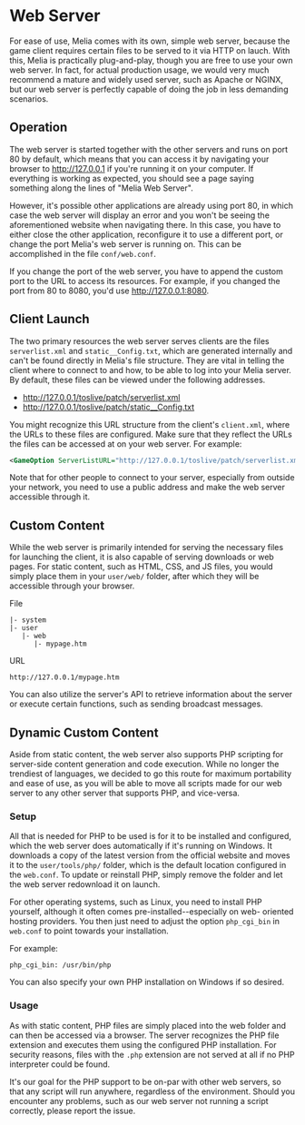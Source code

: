 Web Server
=============================================================================

For ease of use, Melia comes with its own, simple web server, because the
game client requires certain files to be served to it via HTTP on lauch.
With this, Melia is practically plug-and-play, though you are free to
use your own web server. In fact, for actual production usage, we would
very much recommend a mature and widely used server, such as Apache or
NGINX, but our web server is perfectly capable of doing the job in less
demanding scenarios.


Operation
-----------------------------------------------------------------------------

The web server is started together with the other servers and runs on
port 80 by default, which means that you can access it by navigating
your browser to http://127.0.0.1 if you're running it on your computer.
If everything is working as expected, you should see a page saying
something along the lines of "Melia Web Server".

However, it's possible other applications are already using port 80,
in which case the web server will display an error and you won't be
seeing the aforementioned website when navigating there. In this case,
you have to either close the other application, reconfigure it to use
a different port, or change the port Melia's web server is running on.
This can be accomplished in the file `conf/web.conf`.

If you change the port of the web server, you have to append the custom
port to the URL to access its resources. For example, if you changed the
port from 80 to 8080, you'd use http://127.0.0.1:8080.


Client Launch
-----------------------------------------------------------------------------

The two primary resources the web server serves clients are the files
`serverlist.xml` and `static__Config.txt`, which are generated internally
and can't be found directly in Melia's file structure. They are vital in
telling the client where to connect to and how, to be able to log into
your Melia server. By default, these files can be viewed under the following
addresses.

- http://127.0.0.1/toslive/patch/serverlist.xml
- http://127.0.0.1/toslive/patch/static__Config.txt

You might recognize this URL structure from the client's `client.xml`,
where the URLs to these files are configured. Make sure that they reflect
the URLs the files can be accessed at on your web server. For example:

```xml
<GameOption ServerListURL="http://127.0.0.1/toslive/patch/serverlist.xml" StaticConfigURL="http://127.0.0.1/toslive/patch/"
```

Note that for other people to connect to your server, especially from
outside your network, you need to use a public address and make the
web server accessible through it.


Custom Content
-----------------------------------------------------------------------------

While the web server is primarily intended for serving the necessary files
for launching the client, it is also capable of serving downloads or web
pages. For static content, such as HTML, CSS, and JS files, you would
simply place them in your `user/web/` folder, after which they will be
accessible through your browser.

File
```text
|- system
|- user
   |- web
      |- mypage.htm
```

URL
```text
http://127.0.0.1/mypage.htm
```

You can also utilize the server's API to retrieve information about the
server or execute certain functions, such as sending broadcast messages.


Dynamic Custom Content
-----------------------------------------------------------------------------

Aside from static content, the web server also supports PHP scripting
for server-side content generation and code execution. While no longer
the trendiest of languages, we decided to go this route for maximum
portability and ease of use, as you will be able to move all scripts
made for our web server to any other server that supports PHP, and
vice-versa.

### Setup

All that is needed for PHP to be used is for it to be installed and
configured, which the web server does automatically if it's running
on Windows. It downloads a copy of the latest version from the official
website and moves it to the `user/tools/php/` folder, which is the
default location configured in the `web.conf`. To update or reinstall
PHP, simply remove the folder and let the web server redownload it
on launch.

For other operating systems, such as Linux, you need to install PHP
yourself, although it often comes pre-installed--especially on web-
oriented hosting providers. You then just need to adjust the option
`php_cgi_bin` in `web.conf` to point towards your installation.

For example:
```text
php_cgi_bin: /usr/bin/php
```

You can also specify your own PHP installation on Windows if so
desired.

### Usage

As with static content, PHP files are simply placed into the web
folder and can then be accessed via a browser. The server recognizes
the PHP file extension and executes them using the configured PHP
installation. For security reasons, files with the `.php` extension
are not served at all if no PHP interpreter could be found.

It's our goal for the PHP support to be on-par with other web servers,
so that any script will run anywhere, regardless of the environment.
Should you encounter any problems, such as our web server not running
a script correctly, please report the issue.
